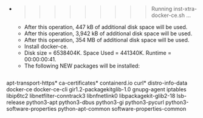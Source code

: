 * >>>>>>>>> Running inst-xtra-docker-ce.sh ...
  * After this operation, 447 kB of additional disk space will be used.
  * After this operation, 3,942 kB of additional disk space will be used.
  * After this operation, 354 MB of additional disk space will be used.
  * Install docker-ce.
  * Disk size = 6538404K. Space Used = 441340K. Runtime = 00:00:00:41.
  * The following NEW packages will be installed:
  ```bash
apt-transport-https* ca-certificates* containerd.io curl* distro-info-data
docker-ce docker-ce-cli gir1.2-packagekitglib-1.0 gnupg-agent iptables
libip6tc2 libnetfilter-conntrack3 libnfnetlink0 libpackagekit-glib2-18 lsb-release
python3-apt python3-dbus python3-gi python3-pycurl python3-software-properties
python-apt-common software-properties-common
  ```
